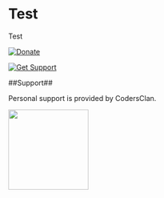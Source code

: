 Test
====

Test

[![Donate](https://www.paypalobjects.com/en_US/i/btn/btn_donate_LG.gif)](https://www.paypal.com/cgi-bin/webscr?cmd=_s-xclick&hosted_button_id=NYTZGSJD3H3BC)

[![Get Support](http://codersclan.net/graphics/getSupport.png)](http://codersclan.net/test/step1.php?repo_id=1)

##Support##

Personal support is provided by CodersClan.

<a href="http://codersclan.net/support/ticket.php?repo_id=5"><img src="http://www.codersclan.net/graphics/getSupport_blue_big.png" width="160"></a>
